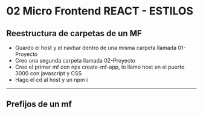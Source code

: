 # 02 Micro Frontend REACT - ESTILOS

## Reestructura de carpetas de un MF

- Guardo el host y el navbar dentro de una misma carpeta llamada 01-Proyecto
- Creo una segunda carpeta llamada 02-Proyecto
- Creo el primer mf con npx create-mf-app, lo llamo host en el puerto 3000 con javascript y CSS
- Hago el cd al host y un npm i
----

## Prefijos de un mf